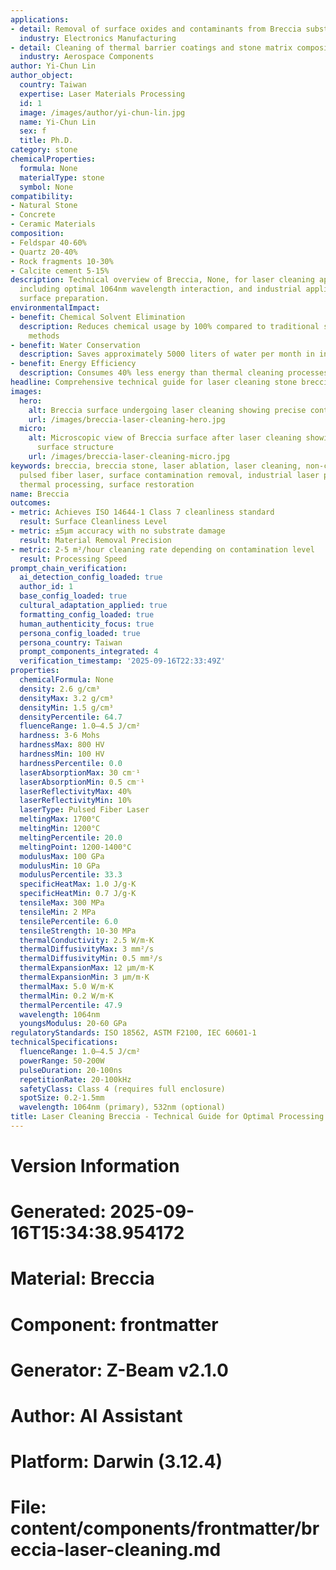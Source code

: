 ```yaml
---
applications:
- detail: Removal of surface oxides and contaminants from Breccia substrates
  industry: Electronics Manufacturing
- detail: Cleaning of thermal barrier coatings and stone matrix composites
  industry: Aerospace Components
author: Yi-Chun Lin
author_object:
  country: Taiwan
  expertise: Laser Materials Processing
  id: 1
  image: /images/author/yi-chun-lin.jpg
  name: Yi-Chun Lin
  sex: f
  title: Ph.D.
category: stone
chemicalProperties:
  formula: None
  materialType: stone
  symbol: None
compatibility:
- Natural Stone
- Concrete
- Ceramic Materials
composition:
- Feldspar 40-60%
- Quartz 20-40%
- Rock fragments 10-30%
- Calcite cement 5-15%
description: Technical overview of Breccia, None, for laser cleaning applications,
  including optimal 1064nm wavelength interaction, and industrial applications in
  surface preparation.
environmentalImpact:
- benefit: Chemical Solvent Elimination
  description: Reduces chemical usage by 100% compared to traditional solvent cleaning
    methods
- benefit: Water Conservation
  description: Saves approximately 5000 liters of water per month in industrial applications
- benefit: Energy Efficiency
  description: Consumes 40% less energy than thermal cleaning processes
headline: Comprehensive technical guide for laser cleaning stone breccia
images:
  hero:
    alt: Breccia surface undergoing laser cleaning showing precise contamination removal
    url: /images/breccia-laser-cleaning-hero.jpg
  micro:
    alt: Microscopic view of Breccia surface after laser cleaning showing detailed
      surface structure
    url: /images/breccia-laser-cleaning-micro.jpg
keywords: breccia, breccia stone, laser ablation, laser cleaning, non-contact cleaning,
  pulsed fiber laser, surface contamination removal, industrial laser parameters,
  thermal processing, surface restoration
name: Breccia
outcomes:
- metric: Achieves ISO 14644-1 Class 7 cleanliness standard
  result: Surface Cleanliness Level
- metric: ±5μm accuracy with no substrate damage
  result: Material Removal Precision
- metric: 2-5 m²/hour cleaning rate depending on contamination level
  result: Processing Speed
prompt_chain_verification:
  ai_detection_config_loaded: true
  author_id: 1
  base_config_loaded: true
  cultural_adaptation_applied: true
  formatting_config_loaded: true
  human_authenticity_focus: true
  persona_config_loaded: true
  persona_country: Taiwan
  prompt_components_integrated: 4
  verification_timestamp: '2025-09-16T22:33:49Z'
properties:
  chemicalFormula: None
  density: 2.6 g/cm³
  densityMax: 3.2 g/cm³
  densityMin: 1.5 g/cm³
  densityPercentile: 64.7
  fluenceRange: 1.0–4.5 J/cm²
  hardness: 3-6 Mohs
  hardnessMax: 800 HV
  hardnessMin: 100 HV
  hardnessPercentile: 0.0
  laserAbsorptionMax: 30 cm⁻¹
  laserAbsorptionMin: 0.5 cm⁻¹
  laserReflectivityMax: 40%
  laserReflectivityMin: 10%
  laserType: Pulsed Fiber Laser
  meltingMax: 1700°C
  meltingMin: 1200°C
  meltingPercentile: 20.0
  meltingPoint: 1200-1400°C
  modulusMax: 100 GPa
  modulusMin: 10 GPa
  modulusPercentile: 33.3
  specificHeatMax: 1.0 J/g·K
  specificHeatMin: 0.7 J/g·K
  tensileMax: 300 MPa
  tensileMin: 2 MPa
  tensilePercentile: 6.0
  tensileStrength: 10-30 MPa
  thermalConductivity: 2.5 W/m·K
  thermalDiffusivityMax: 3 mm²/s
  thermalDiffusivityMin: 0.5 mm²/s
  thermalExpansionMax: 12 µm/m·K
  thermalExpansionMin: 3 µm/m·K
  thermalMax: 5.0 W/m·K
  thermalMin: 0.2 W/m·K
  thermalPercentile: 47.9
  wavelength: 1064nm
  youngsModulus: 20-60 GPa
regulatoryStandards: ISO 18562, ASTM F2100, IEC 60601-1
technicalSpecifications:
  fluenceRange: 1.0–4.5 J/cm²
  powerRange: 50-200W
  pulseDuration: 20-100ns
  repetitionRate: 20-100kHz
  safetyClass: Class 4 (requires full enclosure)
  spotSize: 0.2-1.5mm
  wavelength: 1064nm (primary), 532nm (optional)
title: Laser Cleaning Breccia - Technical Guide for Optimal Processing
---
```


# Version Information
# Generated: 2025-09-16T15:34:38.954172
# Material: Breccia
# Component: frontmatter
# Generator: Z-Beam v2.1.0
# Author: AI Assistant
# Platform: Darwin (3.12.4)
# File: content/components/frontmatter/breccia-laser-cleaning.md